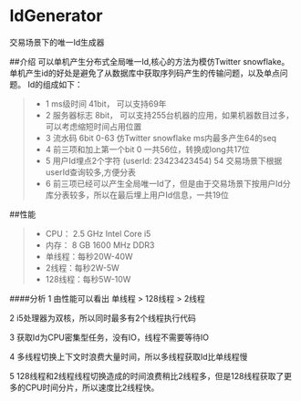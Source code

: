 # IdGenerator
交易场景下的唯一Id生成器

##介绍
可以单机产生分布式全局唯一Id,核心的方法为模仿Twitter snowflake。单机产生id的好处是避免了从数据库中获取序列码产生的传输问题，以及单点问题。
Id的组成如下：
 >* 1 ms级时间 41bit， 可以支持69年 
 >* 2 服务器标志 8bit， 可以支持255台机器的应用，如果机器数目过多，可以考虑缩短时间占用位置
 >* 3 流水码 6bit 0-63 仿Twitter snowflake ms内最多产生64的seq
 >* 4 前三项和加上第一个bit 0 一共56位，转换成long共17位
 >* 5 用户Id埋点2个字符 (userId: 23423423454) 54 交易场景下根据userId查询较多,方便分表
 >* 6 前三项已经可以产生全局唯一Id了，但是由于交易场景下按用户Id分库分表较多，所以在最后埋上用户Id信息，一共19位

##性能
>* CPU： 2.5 GHz Intel Core i5
>* 内存： 8 GB 1600 MHz DDR3
>* 单线程：每秒20W-40W
>* 2线程：每秒2W-5W
>* 128线程：每秒5W-10W

####分析
1 由性能可以看出 单线程 > 128线程 > 2线程

2 i5处理器为双核，所以同时最多有2个线程执行代码

3 获取Id为CPU密集型任务，没有IO，线程不需要等待IO

4 多线程切换上下文时浪费大量时间，所以多线程获取Id比单线程慢

5 128线程和2线程线程切换造成的时间浪费稍比2线程多，但是128线程获取了更多的CPU时间分片，所以速度比2线程快。
